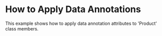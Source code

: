 # How to Apply Data Annotations


<p>This example shows how to apply data annotation attributes to 'Product' class members.</p>

<br/>


